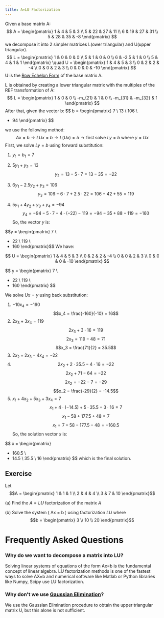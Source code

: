 ```yaml
---
title: A=LU Factorization
---
```


Given a base matrix A:
$$
A = \begin{pmatrix} 
1 & 4 & 5 & 3 \\ 
5 & 22 & 27 & 11 \\ 
6 & 19 & 27 & 31 \\ 
5 & 28 & 35 & -8 
\end{pmatrix}
$$
we decompose it into 2 simpler matrices L(ower triangular) and U(upper triangular).
$$
L = \begin{pmatrix} 
1 & 0 & 0 & 0 \\ 
5 & 1 & 0 & 0 \\ 
6 & -2.5 & 1 & 0 \\ 
5 & 4 & 1 & 1 
\end{pmatrix}
\quad
U = \begin{pmatrix} 
1 & 4 & 5 & 3 \\ 
0 & 2 & 2 & -4 \\ 
0 & 0 & 2 & 3 \\ 
0 & 0 & 0 & -10 
\end{pmatrix}
$$
U is the [Row Echelon Form](/matrices-and-linear-transformations/reduced-row-echelon-form) of the base matrix A. 

L is obtained by creating a lower triangular matrix with the multiples of the REF transformation of A:
$$
L = \begin{pmatrix}
1 & 0 & 0 \\
-m_{21} & 1 & 0 \\
-m_{31} & -m_{32} & 1
\end{pmatrix}
$$
After that, given the vector b:
$$
b = \begin{pmatrix} 
7 \\ 
13 \\ 
106 \\ 
- 94 
\end{pmatrix}
$$

we use the following method:
$$
Ax = b \rightarrow LUx = b \rightarrow L(Ux) = b \rightarrow \text{first solve } Ly = b \text{ where } y = Ux
$$
First, we solve $Ly = b$ using forward substitution:

1. $y_1 = b_1 = 7$

2. $5y_1 + y_2 = 13$
   $$y_2 = 13 - 5 \cdot 7 = 13 - 35 = -22$$
3. $6y_1 - 2.5y_2 + y_3 = 106$
   $$y_3 = 106 - 6 \cdot 7 + 2.5 \cdot 22 = 106 - 42 + 55 = 119$$
4. $5y_1 + 4y_2 + y_3 + y_4 = -94$   $$y_4 = -94 - 5 \cdot 7 - 4 \cdot (-22) - 119 = -94 - 35 + 88 - 119 = -160$$So, the vector $y$ is:

$$y = \begin{pmatrix}
7 \\
- 22 \\
119 \\
- 160
\end{pmatrix}$$
We have:

$$
U = \begin{pmatrix}
1 & 4 & 5 & 3 \\
0 & 2 & 2 & -4 \\
0 & 0 & 2 & 3 \\
0 & 0 & 0 & -10
\end{pmatrix}
$$

$$
y = \begin{pmatrix}
7 \\
- 22 \\
119 \\
- 160
\end{pmatrix}
$$

We solve $Ux = y$ using back substitution:

1. $-10x_4 = -160$   
   $$x_4 = \frac{-160}{-10} = 16$$
2. $2x_3 + 3x_4 = 119$
   $$2x_3 + 3 \cdot 16 = 119$$
   $$2x_3 = 119 - 48 = 71$$
   $$x_3 = \frac{71}{2} = 35.5$$
3. $2x_2 + 2x_3 - 4x_4 = -22$
4. $$2x_2 + 2 \cdot 35.5 - 4 \cdot 16 = -22$$
   $$2x_2 + 71 - 64 = -22$$
   $$2x_2 = -22 - 7 = -29$$
   $$x_2 = \frac{-29}{2} = -14.5$$
4. $x_1 + 4x_2 + 5x_3 + 3x_4 = 7$
   $$x_1 + 4 \cdot (-14.5) + 5 \cdot 35.5 + 3 \cdot 16 = 7$$$$x_1 - 58 + 177.5 + 48 = 7$$   $$x_1 = 7 + 58 - 177.5 - 48 = -160.5$$
So, the solution vector $x$ is:

$$
x = \begin{pmatrix}
- 160.5 \\
- 14.5 \\
35.5 \\
16
\end{pmatrix}
$$
which is the final solution.

## Exercise
Let $$A = \begin{pmatrix} 1 & 1 & 1 \\ 2 & 4 & 4 \\ 3 & 7 & 10 \end{pmatrix}$$

(a) Find the $A = LU$ factorization of the matrix $A$

(b) Solve the system \( Ax = b \) using factorization $LU$ where $$b = \begin{pmatrix} 3 \\ 10 \\ 20 \end{pmatrix}$$



# Frequently Asked Questions
### Why do we want to decompose a matrix into LU?
Solving linear systems of equations of the form Ax=b is the fundamental concept of linear algebra. LU factorization methods is one of the fastest ways to solve AX=b and numerical software like Matlab or Python libraries like Numpy, Scipy use LU factorization.

### Why don't we use [Gaussian Elimination](/matrices-and-linear-transformations/gauss-elimination)?
We use the Gaussian Elimination procedure to obtain the upper triangular matrix U, but this alone is not sufficient.
